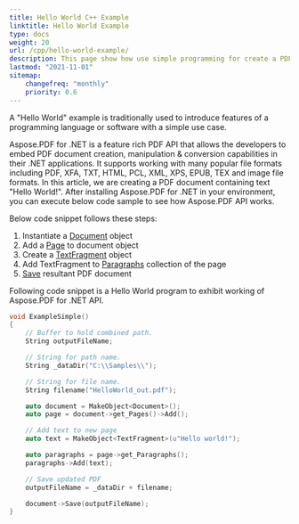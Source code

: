 ```yaml
---
title: Hello World С++ Example
linktitle: Hello World Example
type: docs
weight: 20
url: /cpp/hello-world-example/
description: This page show how use simple programming for create a PDF document containing text - Hello World.
lastmod: "2021-11-01"
sitemap:
    changefreq: "monthly"
    priority: 0.6
---
```


A "Hello World" example is traditionally used to introduce features of a programming language or software with a simple use case.

Aspose.PDF for .NET is a feature rich PDF API that allows the developers to embed PDF document creation, manipulation & conversion capabilities in their .NET applications. It supports working with many popular file formats including PDF, XFA, TXT, HTML, PCL, XML, XPS, EPUB, TEX and image file formats. In this article, we are creating a PDF document containing text "Hello World!". After installing Aspose.PDF for .NET in your environment, you can execute below code sample to see how Aspose.PDF API works.

Below code snippet follows these steps:

1. Instantiate a [Document](https://apireference.aspose.com/pdf/cpp/class/aspose.pdf.document) object
1. Add a [Page](https://apireference.aspose.com/pdf/cpp/class/aspose.pdf.page) to document object
1. Create a [TextFragment](https://apireference.aspose.com/pdf/cpp/class/aspose.pdf.text.text_fragment) object
1. Add TextFragment to [Paragraphs](https://apireference.aspose.com/pdf/cpp/class/aspose.pdf.paragraphs) collection of the page
1. [Save](https://apireference.aspose.com/pdf/cpp/class/aspose.pdf.document#a0184df207563187be7df37b8dbe443f6) resultant PDF document

Following code snippet is a Hello World program to exhibit working of Aspose.PDF for .NET API.

```cpp
void ExampleSimple()
{
    // Buffer to hold combined path.
    String outputFileName;

    // String for path name.
    String _dataDir("C:\\Samples\\");

    // String for file name.
    String filename("HelloWorld_out.pdf");

    auto document = MakeObject<Document>();
    auto page = document->get_Pages()->Add();

    // Add text to new page
    auto text = MakeObject<TextFragment>(u"Hello world!");

    auto paragraphs = page->get_Paragraphs();
    paragraphs->Add(text);

    // Save updated PDF
    outputFileName = _dataDir + filename;

    document->Save(outputFileName);
}
```
